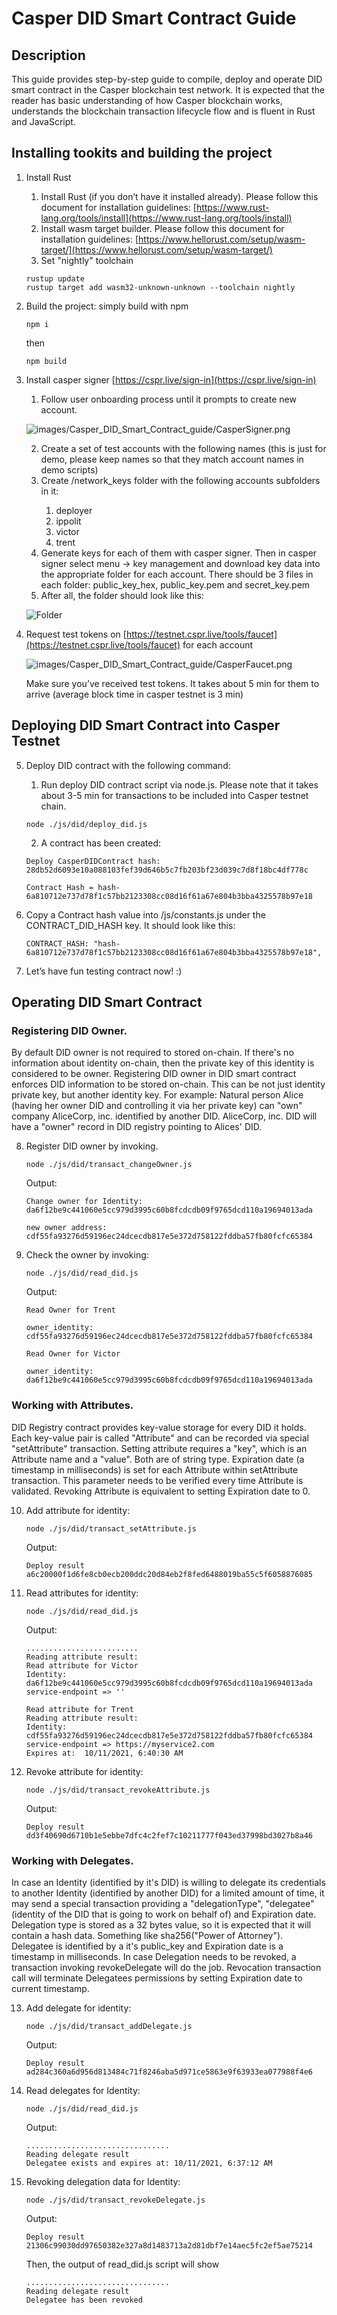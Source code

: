 # Casper DID Smart Contract Guide

## Description
This guide provides step-by-step guide to compile, deploy and operate DID smart contract in the Casper blockchain test network. It is expected that the reader has basic understanding of how Casper blockchain works, understands the blockchain transaction lifecycle flow and is fluent in Rust and JavaScript.

## Installing tookits and building the project

1. Install Rust
    1. Install Rust (if you don’t have it installed already). Please follow this document for installation guidelines: [https://www.rust-lang.org/tools/install](https://www.rust-lang.org/tools/install)
    2. Install wasm target builder. Please follow this document for installation guidelines: [https://www.hellorust.com/setup/wasm-target/](https://www.hellorust.com/setup/wasm-target/)
    3. Set "nightly" toolchain
    ```console
    rustup update
    rustup target add wasm32-unknown-unknown --toolchain nightly
    ```

2. Build the project: simply build with npm
    ```console
    npm i
    ```

    then

    ```console
    npm build
    ```

3. Install casper signer [https://cspr.live/sign-in](https://cspr.live/sign-in)
    1. Follow user onboarding process until it prompts to create new account.

    ![images/Casper_DID_Smart_Contract_guide/CasperSigner.png](images/Casper_DID_Smart_Contract_guide/CasperSigner.png)

    2. Create a set of test accounts with the following names (this is just for demo, please keep names so that they match account names in demo scripts)
    3. Create <PROJECT>/network_keys folder with the following accounts subfolders in it:
        1. deployer
        2. ippolit
        3. victor
        4. trent
    4. Generate keys for each of them with casper signer. Then in casper signer select menu -> key management and download key data into the appropriate folder for each account. There should be 3 files in each folder: public_key_hex, public_key.pem and secret_key.pem
    5. After all, the folder should look like this:

    ![Folder](images/Casper_DID_Smart_Contract_guide/FolderStructure.png)

4. Request test tokens on [https://testnet.cspr.live/tools/faucet](https://testnet.cspr.live/tools/faucet) for each account

    ![images/Casper_DID_Smart_Contract_guide/CasperFaucet.png](images/Casper_DID_Smart_Contract_guide/CasperFaucet.png)

    Make sure you’ve received test tokens. It takes about 5 min for them to arrive (average block time in casper testnet is 3 min)

## Deploying DID Smart Contract into Casper Testnet

5. Deploy DID contract with the following command:

    1. Run deploy DID contract script via node.js. Please note that it takes about 3-5 min for transactions to be included into Casper testnet chain.
    ```console
    node ./js/did/deploy_did.js
    ```

    2. A contract has been created:
    ```console
    Deploy CasperDIDContract hash: 28db52d6093e10a088103fef39d646b5c7fb203bf23d039c7d8f18bc4df778c

    Contract Hash = hash-6a810712e737d78f1c57bb2123308cc08d16f61a67e804b3bba4325578b97e18
    ```

6. Copy a Contract hash value into <PROJECT>/js/constants.js under the CONTRACT_DID_HASH key. It should look like this:
    ```console
    CONTRACT_HASH: "hash-6a810712e737d78f1c57bb2123308cc08d16f61a67e804b3bba4325578b97e18",
    ```
7. Let’s have fun testing contract now! :)

## Operating DID Smart Contract

### Registering DID Owner.
By default DID owner is not required to stored on-chain. If there's no information about identity on-chain, then the private key of this identity is considered to be owner. Registering DID owner in DID smart contract enforces DID information to be stored on-chain. This can be not just identity private key, but another identity key. For example: Natural person Alice (having her owner DID and controlling it via her private key) can "own" company AliceCorp, inc. identified by another DID. AliceCorp, inc. DID will have a "owner" record in DID registry pointing to Alices' DID.

8. Register DID owner by invoking.
    ```console
    node ./js/did/transact_changeOwner.js
    ```

    Output:
    ```console
    Change owner for Identity: da6f12be9c441060e5cc979d3995c60b8fcdcdb09f9765dcd110a19694013ada

    new owner address: cdf55fa93276d59196ec24dcecdb817e5e372d758122fddba57fb80fcfc65384
    ```
9. Check the owner by invoking:
    ```console
    node ./js/did/read_did.js
    ```

    Output:
    ```console
    Read Owner for Trent

    owner_identity: cdf55fa93276d59196ec24dcecdb817e5e372d758122fddba57fb80fcfc65384

    Read Owner for Victor

    owner_identity: da6f12be9c441060e5cc979d3995c60b8fcdcdb09f9765dcd110a19694013ada
    ```

### Working with Attributes.
DID Registry contract provides key-value storage for every DID it holds. Each key-value pair is called "Attribute" and can be recorded via special "setAttribute" transaction. Setting attribute requires a "key", which is an Attribute name and a "value". Both are of string type. Expiration date (a timestamp in milliseconds) is set for each Attribute within setAttribute transaction. This parameter needs to be verified every time Attribute is validated. Revoking Attribute is equivalent to setting Expiration date to 0.  

10. Add attribute for identity:
    ```console
    node ./js/did/transact_setAttribute.js
    ```

    Output:
    ```console
    Deploy result
    a6c20000f1d6fe8cb0ecb200ddc20d84eb2f8fed6488019ba55c5f6058876085
    ```

11. Read attributes for identity:
    ```console
    node ./js/did/read_did.js
    ```

    Output:
    ```console
    .........................
    Reading attribute result:
    Read attribute for Victor
    Identity:  da6f12be9c441060e5cc979d3995c60b8fcdcdb09f9765dcd110a19694013ada
    service-endpoint => ''

    Read attribute for Trent
    Reading attribute result:
    Identity:  cdf55fa93276d59196ec24dcecdb817e5e372d758122fddba57fb80fcfc65384
    service-endpoint => https://myservice2.com
    Expires at:  10/11/2021, 6:40:30 AM
    ```
12. Revoke attribute for identity:
    ```console
    node ./js/did/transact_revokeAttribute.js
    ```

    Output:
    ```console
    Deploy result
    dd3f40690d6710b1e5ebbe7dfc4c2fef7c10211777f043ed37998bd3027b8a46
    ```

### Working with Delegates.
In case an Identity (identified by it's DID) is willing to delegate its credentials to another Identity (identified by another DID) for a limited amount of time, it may send a special transaction providing a "delegationType", "delegatee" (identity of the DID that is going to work on behalf of) and Expiration date. Delegation type is stored as a 32 bytes value, so it is expected that it will contain a hash data. Something like sha256("Power of Attorney"). Delegatee is identified by a it's public_key and Expiration date is a timestamp in milliseconds. In case Delegation needs to be revoked, a transaction invoking revokeDelegate will do the job. Revocation transaction call will terminate Delegatees permissions by setting Expiration date to current timestamp.

13. Add delegate for identity:
    ```console
    node ./js/did/transact_addDelegate.js
    ```

    Output:
    ```console
    Deploy result
    ad284c360a6d956d813484c71f8246aba5d971ce5863e9f63933ea077988f4e6
    ```
14. Read delegates for Identity:
    ```console
    node ./js/did/read_did.js
    ```

    Output:
    ```console
    ................................
    Reading delegate result
    Delegatee exists and expires at: 10/11/2021, 6:37:12 AM
    ```

15. Revoking delegation data for Identity:
    ```console
    node ./js/did/transact_revokeDelegate.js
    ```

    Output:
    ```console
    Deploy result
    21306c99030dd97650382e327a8d1483713a2d81dbf7e14aec5fc2ef5ae75214
    ```

    Then, the output of read_did.js script will show
    ```console
    ................................
    Reading delegate result
    Delegatee has been revoked
    ```
